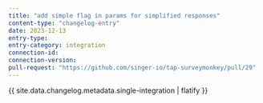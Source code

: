 ```yaml
---
title: "add simple flag in params for simplified responses"
content-type: "changelog-entry"
date: 2023-12-13
entry-type: 
entry-category: integration
connection-id: 
connection-version: 
pull-request: "https://github.com/singer-io/tap-surveymonkey/pull/29"
---
```

{{ site.data.changelog.metadata.single-integration | flatify }}